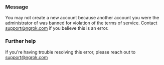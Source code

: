 
### Message
You may not create a new account because another account you were the administrator of was banned for violation of the terms of service. Contact support@ngrok.com if you believe this is an error.

### Further help
If you're having trouble resolving this error, please reach out to [support@ngrok.com](mailto:support@ngrok.com?subject=Help%20with%20ERR_NGROK_4017)

